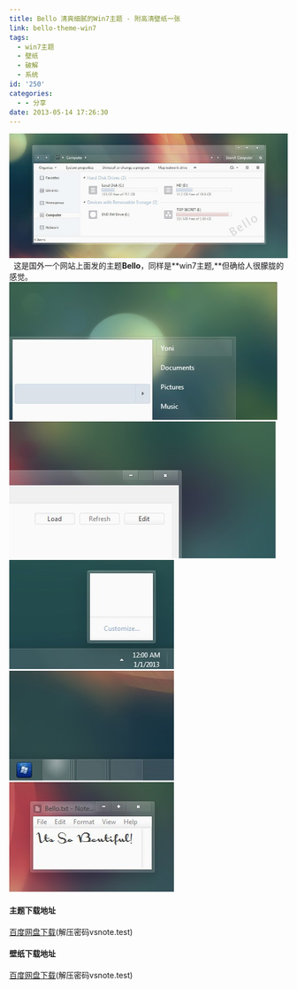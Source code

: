 ```yaml
---
title: Bello 清爽细腻的Win7主题 - 附高清壁纸一张
link: bello-theme-win7
tags:
  - win7主题
  - 壁纸
  - 破解
  - 系统
id: '250'
categories:
  - - 分享
date: 2013-05-14 17:26:30
---
```


[![win7-theme-1](../images/uploads/2013/05/win7-theme-1.jpg)](../images/uploads/2013/05/win7-theme-1.jpg)   这是国外一个网站上面发的主题**Bello**，同样是**win7主题,**但确给人很朦胧的感觉。 [![win7-theme-2](../images/uploads/2013/05/win7-theme-2.jpg)](../images/uploads/2013/05/win7-theme-2.jpg)   [![win7-theme-3](../images/uploads/2013/05/win7-theme-3.jpg)](../images/uploads/2013/05/win7-theme-3.jpg)   [![win7-theme-6](../images/uploads/2013/05/win7-theme-6.jpg)](../images/uploads/2013/05/win7-theme-6.jpg) [![win7-theme-4](../images/uploads/2013/05/win7-theme-4.jpg)](../images/uploads/2013/05/win7-theme-4.jpg) [![win7-theme-5](../images/uploads/2013/05/win7-theme-5.jpg)](../images/uploads/2013/05/win7-theme-5.jpg)  

#### 主题下载地址

[百度网盘下载](http://pan.baidu.com/share/link?shareid=475875&uk=1796312283 "百度网盘下载")(解压密码vsnote.test)

#### 壁纸下载地址

[百度网盘下载](http://pan.baidu.com/share/link?shareid=475888&uk=1796312283 "百度网盘下载")(解压密码vsnote.test)